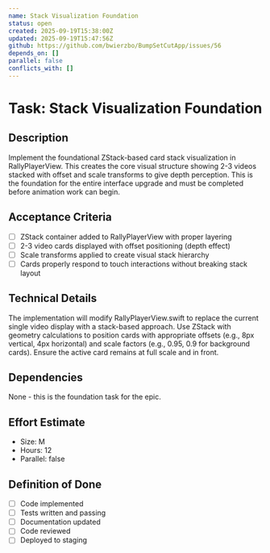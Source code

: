```yaml
---
name: Stack Visualization Foundation
status: open
created: 2025-09-19T15:38:00Z
updated: 2025-09-19T15:47:56Z
github: https://github.com/bwierzbo/BumpSetCutApp/issues/56
depends_on: []
parallel: false
conflicts_with: []
---
```


# Task: Stack Visualization Foundation

## Description
Implement the foundational ZStack-based card stack visualization in RallyPlayerView. This creates the core visual structure showing 2-3 videos stacked with offset and scale transforms to give depth perception. This is the foundation for the entire interface upgrade and must be completed before animation work can begin.

## Acceptance Criteria
- [ ] ZStack container added to RallyPlayerView with proper layering
- [ ] 2-3 video cards displayed with offset positioning (depth effect)
- [ ] Scale transforms applied to create visual stack hierarchy
- [ ] Cards properly respond to touch interactions without breaking stack layout

## Technical Details
The implementation will modify RallyPlayerView.swift to replace the current single video display with a stack-based approach. Use ZStack with geometry calculations to position cards with appropriate offsets (e.g., 8px vertical, 4px horizontal) and scale factors (e.g., 0.95, 0.9 for background cards). Ensure the active card remains at full scale and in front.

## Dependencies
None - this is the foundation task for the epic.

## Effort Estimate
- Size: M
- Hours: 12
- Parallel: false

## Definition of Done
- [ ] Code implemented
- [ ] Tests written and passing
- [ ] Documentation updated
- [ ] Code reviewed
- [ ] Deployed to staging